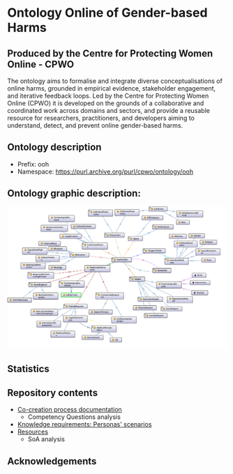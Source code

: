 # Ontology Online of Gender-based Harms
## Produced by the Centre for Protecting Women Online - CPWO

The ontology aims to formalise and integrate diverse conceptualisations of online harms, grounded in empirical evidence, stakeholder engagement, and iterative feedback loops. 
Led by the Centre for Protecting Women Online (CPWO) it is developed on the grounds of a collaborative and coordinated work across domains and sectors, and provide a reusable resource for researchers, practitioners, and developers aiming to understand, detect, and prevent online gender-based harms.

## Ontology description

- Prefix: ooh
- Namespace: https://purl.archive.org/purl/cpwo/ontology/ooh

## Ontology graphic description:


![Ontology of Online Gender-based Harms](Ontology/ooh-ontology-long-version.png?raw=true "Ontology of Online Gender-based Harms")

## Statistics

## Repository contents

* [Co-creation process documentation](co-creation-process)
	* Competency Questions analysis
* [Knowledge requirements: Personas' scenarios](personas)
* [Resources](resources)
	* SoA analysis

## 


## Acknowledgements


